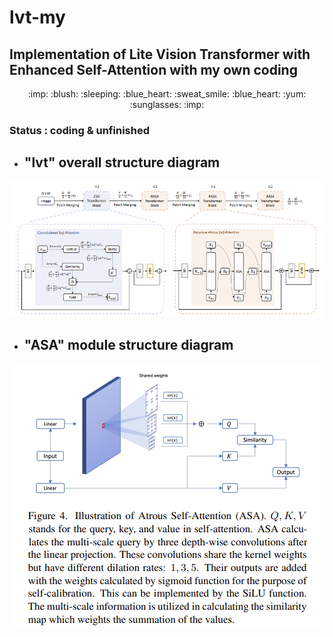 # lvt-my
## Implementation of Lite Vision Transformer with Enhanced Self-Attention with my own coding

<div align=center>:imp: :blush:  :sleeping: :blue_heart: :sweat_smile: :blue_heart: :yum: :sunglasses: :imp:</div>

###  Status : coding & unfinished

- ## "lvt" overall structure diagram

<div align=center>
<img src='./image/lvt.png'  />
</div>

- ## "ASA" module structure diagram

<div align=center>
<img src='./image/ASA_Module.png' />
</div>